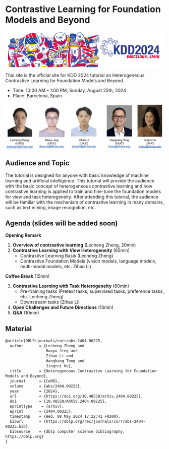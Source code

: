 # Contrastive Learning for Foundation Models and Beyond

![frontpage](KDD24-banner-scaled.jpeg)

This site is the official site for KDD 2024 tutorial on Heterogeneous Contrastive Learning for Foundation Models and Beyond.

- Time: 10:00 AM – 1:00 PM, Sunday, August 25th, 2024
- Place: Barcelona, Spain


<p align="center">
      <img src="./authors.png" alt="drawing" style="width:600px;"/>
</p>


## Audience and Topic
The tutorial is designed for anyone with basic knowledge of machine learning and artificial intelligence. This tutorial will provide the audience with the basic concept of heterogeneous contrastive learning and how contrastive learning is applied to train and fine-tune the foundation models for view and task heterogeneity. After attending this tutorial, the audience will be familiar with the mechanism of contrastive learning in many domains, such as text mining, image recognition, etc.


## Agenda (slides will be added soon)

**Opening Remark**

1. **Overview of contrastive learning** (Lecheng Zheng, 20min)  
2. **Contrastive Learning with View Heterogeneity** (65min)  
    - Contrastive Learning Basis (Lecheng Zheng)
    - Contrastive Foundation Models (vision models, language models,  multi-modal models, etc. Zihao Li)

  **Coffee Break** (15min)

3. **Contrastive Learning with Task Heterogeneity** (60min)  
    - Pre-training tasks (Pretext tasks, supervised tasks, preference tasks, etc. Lecheng Zheng)
    - Downstream tasks (Zihao Li)
4. **Open Challenges and Future Directions** (10min)
5. **Q&A** (10min)


## Material
```
@article{DBLP:journals/corr/abs-2404-00225,
  author       = {Lecheng Zheng and
                  Baoyu Jing and
                  Zihao Li and
                  Hanghang Tong and
                  Jingrui He},
  title        = {Heterogeneous Contrastive Learning for Foundation Models and Beyond},
  journal      = {CoRR},
  volume       = {abs/2404.00225},
  year         = {2024},
  url          = {https://doi.org/10.48550/arXiv.2404.00225},
  doi          = {10.48550/ARXIV.2404.00225},
  eprinttype    = {arXiv},
  eprint       = {2404.00225},
  timestamp    = {Wed, 08 May 2024 17:22:41 +0200},
  biburl       = {https://dblp.org/rec/journals/corr/abs-2404-00225.bib},
  bibsource    = {dblp computer science bibliography, https://dblp.org}
}
```
